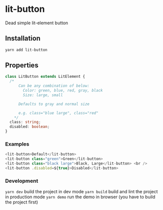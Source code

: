 # lit-button

Dead simple lit-element button

## Installation

```sh
yarn add lit-button
```

## Properties

```ts
class LitButton extends LitElement {
  /* 
      Can be any combination of below:
        Color: green, blue, red, gray, black
        Size: large, small

      Defaults to gray and normal size

      e.g. class="blue large", class="red"
    */
  class: string;
  disabled: boolean;
}
```

### Examples

```ts
<lit-button>Default</lit-button>
<lit-button class="green">Green</lit-button>
<lit-button class="black large">Black, Large</lit-button> <br />
<lit-button .disabled=${true}>Disabled</lit-button>
```

### Development

`yarn dev` build the project in dev mode
`yarn build` build and lint the project in production mode
`yarn demo` run the demo in browser (you have to build the project first)
